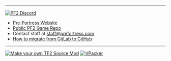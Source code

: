 
---
[![PF2 Discord](https://img.shields.io/discord/509270384659398666?label=PF2%20Discord)](https://discord.gg/ra68rM5nuE)

- [Pre-Fortress Website](https://prefortress.com)
- [Public PF2 Game Repo](https://github.com/Pre-Fortress-2/pf2/releases/latest)
- Contact staff at staff@prefortress.com
- [How to migrate from GitLab to GitHub](https://gist.github.com/sour-dani/c49040df542be9882aae538af1345649)

---
[![Make your own TF2 Source Mod](https://img.shields.io/static/v1?label=&message=Make%20your%20own%20TF2%20Source%20Mod&color=black&logo=steam&logoColor=FFFFFF)](https://github.com/ValveSoftware/source-sdk-2013) [![VPacker](https://img.shields.io/badge/Pack%20your%20files-VPKEdit-blue)](https://github.com/craftablescience/VPKEdit/releases)
